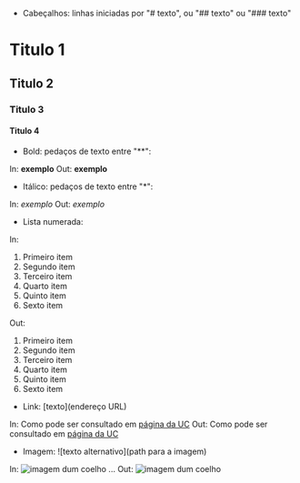 - Cabeçalhos: linhas iniciadas por "# texto", ou "## texto" ou "### texto"

# Titulo 1

## Titulo 2

### Titulo 3

#### Titulo 4

- Bold: pedaços de texto entre "**":
  
In: **exemplo**
Out: <b>exemplo</b>

- Itálico: pedaços de texto entre "*":
  
In: *exemplo*
Out: <i>exemplo</i>

- Lista numerada:

In:

1. Primeiro item
2. Segundo item
3. Terceiro item
4. Quarto item
5. Quinto item
6. Sexto item

Out:

<ol>
<li>Primeiro item</li>
<li>Segundo item</li>
<li>Terceiro item</li>
<li>Quarto item</li>
<li>Quinto item</li>
<li>Sexto item</li>
</ol>


- Link: [texto](endereço URL)

In: Como pode ser consultado em [página da UC](http://www.uc.pt)
Out: Como pode ser consultado em <a href="http://www.uc.pt">página da UC</a>

- Imagem: ![texto alternativo](path para a imagem)

In: ![imagem dum coelho](http://www.coellho.com) ...
Out: <img src="http://www.coellho.com" alt="imagem dum coelho"/>